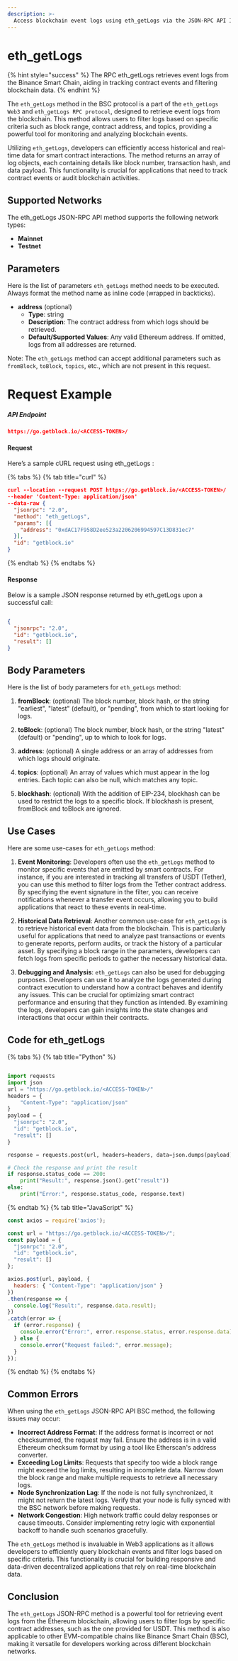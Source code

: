 ```yaml
---
description: >-
  Access blockchain event logs using eth_getLogs via the JSON-RPC API Interface in BSC, enabling efficient data retrieval for developers.
---
```


# eth_getLogs

{% hint style="success" %}
The RPC eth_getLogs retrieves event logs from the Binance Smart Chain, aiding in tracking contract events and filtering blockchain data.&#x20;
{% endhint %}

The `eth_getLogs` method in the BSC protocol is a part of the `eth_getLogs Web3` and `eth_getLogs RPC protocol`, designed to retrieve event logs from the blockchain. This method allows users to filter logs based on specific criteria such as block range, contract address, and topics, providing a powerful tool for monitoring and analyzing blockchain events.

Utilizing `eth_getLogs`, developers can efficiently access historical and real-time data for smart contract interactions. The method returns an array of log objects, each containing details like block number, transaction hash, and data payload. This functionality is crucial for applications that need to track contract events or audit blockchain activities.

## Supported Networks

The eth_getLogs JSON-RPC API method supports the following network types:
- **Mainnet**
- **Testnet**

## Parameters

Here is the list of parameters `eth_getLogs` method needs to be executed. Always format the method name as inline code (wrapped in backticks).

- **address** (optional)
  - **Type**: string
  - **Description**: The contract address from which logs should be retrieved.
  - **Default/Supported Values**: Any valid Ethereum address. If omitted, logs from all addresses are returned.

Note: The `eth_getLogs` method can accept additional parameters such as `fromBlock`, `toBlock`, `topics`, etc., which are not present in this request.

# Request Example

##### API Endpoint

```json
https://go.getblock.io/<ACCESS-TOKEN>/
```


#### Request

Here’s a sample cURL request using eth_getLogs :

{% tabs %}
{% tab title="curl" %}
```json
curl --location --request POST https://go.getblock.io/<ACCESS-TOKEN>/
--header 'Content-Type: application/json' 
--data-raw {
  "jsonrpc": "2.0",
  "method": "eth_getLogs",
  "params": [{
    "address": "0xdAC17F958D2ee523a2206206994597C13D831ec7"
  }],
  "id": "getblock.io"
}
```
{% endtab %}
{% endtabs %}

#### Response

Below is a sample JSON response returned by eth_getLogs upon a successful call:

```json

{
  "jsonrpc": "2.0",
  "id": "getblock.io",
  "result": []
}

```

## Body Parameters

Here is the list of body parameters for `eth_getLogs` method:

1. **fromBlock**: (optional) The block number, block hash, or the string "earliest", "latest" (default), or "pending", from which to start looking for logs.

2. **toBlock**: (optional) The block number, block hash, or the string "latest" (default) or "pending", up to which to look for logs.

3. **address**: (optional) A single address or an array of addresses from which logs should originate.

4. **topics**: (optional) An array of values which must appear in the log entries. Each topic can also be null, which matches any topic. 

5. **blockhash**: (optional) With the addition of EIP-234, blockhash can be used to restrict the logs to a specific block. If blockhash is present, fromBlock and toBlock are ignored.

## Use Cases

Here are some use-cases for `eth_getLogs` method:

1. **Event Monitoring**: Developers often use the `eth_getLogs` method to monitor specific events that are emitted by smart contracts. For instance, if you are interested in tracking all transfers of USDT (Tether), you can use this method to filter logs from the Tether contract address. By specifying the event signature in the filter, you can receive notifications whenever a transfer event occurs, allowing you to build applications that react to these events in real-time.

2. **Historical Data Retrieval**: Another common use-case for `eth_getLogs` is to retrieve historical event data from the blockchain. This is particularly useful for applications that need to analyze past transactions or events to generate reports, perform audits, or track the history of a particular asset. By specifying a block range in the parameters, developers can fetch logs from specific periods to gather the necessary historical data.

3. **Debugging and Analysis**: `eth_getLogs` can also be used for debugging purposes. Developers can use it to analyze the logs generated during contract execution to understand how a contract behaves and identify any issues. This can be crucial for optimizing smart contract performance and ensuring that they function as intended. By examining the logs, developers can gain insights into the state changes and interactions that occur within their contracts.

## Code for eth_getLogs

{% tabs %}
{% tab title="Python" %}
```python

import requests
import json
url = "https://go.getblock.io/<ACCESS-TOKEN>/"
headers = {
    "Content-Type": "application/json"
}
payload = {
  "jsonrpc": "2.0",
  "id": "getblock.io",
  "result": []
}

response = requests.post(url, headers=headers, data=json.dumps(payload))

# Check the response and print the result
if response.status_code == 200:
    print("Result:", response.json().get("result"))
else:
    print("Error:", response.status_code, response.text)

```
{% endtab %}
{% tab title="JavaScript" %}
```javascript
const axios = require('axios');

const url = "https://go.getblock.io/<ACCESS-TOKEN>/";
const payload = {
  "jsonrpc": "2.0",
  "id": "getblock.io",
  "result": []
};

axios.post(url, payload, {
  headers: { "Content-Type": "application/json" }
})
.then(response => {
  console.log("Result:", response.data.result);
})
.catch(error => {
  if (error.response) {
    console.error("Error:", error.response.status, error.response.data);
  } else {
    console.error("Request failed:", error.message);
  }
});
```
{% endtab %}
{% endtabs %}

## Common Errors

When using the `eth_getLogs` JSON-RPC API BSC method, the following issues may occur:
- **Incorrect Address Format**: If the address format is incorrect or not checksummed, the request may fail. Ensure the address is in a valid Ethereum checksum format by using a tool like Etherscan's address converter.
- **Exceeding Log Limits**: Requests that specify too wide a block range might exceed the log limits, resulting in incomplete data. Narrow down the block range and make multiple requests to retrieve all necessary logs.
- **Node Synchronization Lag**: If the node is not fully synchronized, it might not return the latest logs. Verify that your node is fully synced with the BSC network before making requests.
- **Network Congestion**: High network traffic could delay responses or cause timeouts. Consider implementing retry logic with exponential backoff to handle such scenarios gracefully.

The `eth_getLogs` method is invaluable in Web3 applications as it allows developers to efficiently query blockchain events and filter logs based on specific criteria. This functionality is crucial for building responsive and data-driven decentralized applications that rely on real-time blockchain data.

## Conclusion

The `eth_getLogs` JSON-RPC method is a powerful tool for retrieving event logs from the Ethereum blockchain, allowing users to filter logs by specific contract addresses, such as the one provided for USDT. This method is also applicable to other EVM-compatible chains like Binance Smart Chain (BSC), making it versatile for developers working across different blockchain networks.
